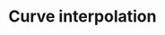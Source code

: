 ﻿---
canonicalurl: http://en.wikipedia.org/wiki/Curve_interpolation
missing: 
editurl: http://en.wikipedia.org/w/index.php?title=Curve_interpolation&action=edit
title: Curve interpolation
contentmodel: wikitext
pagelanguage: en
ns: 0
fullurl: http://en.wikipedia.org/wiki/Curve_interpolation
---


